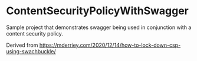# ContentSecurityPolicyWithSwagger

Sample project that demonstrates swagger being used in conjunction with a content security policy.

Derived from https://mderriey.com/2020/12/14/how-to-lock-down-csp-using-swachbuckle/

